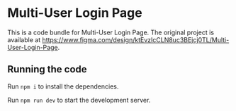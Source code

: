 
  # Multi-User Login Page

  This is a code bundle for Multi-User Login Page. The original project is available at https://www.figma.com/design/ktEvzIcCLN8uc3BEjcj0TL/Multi-User-Login-Page.

  ## Running the code

  Run `npm i` to install the dependencies.

  Run `npm run dev` to start the development server.
  